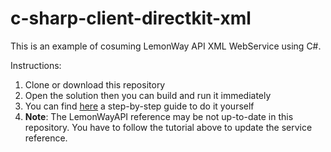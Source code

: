 # c-sharp-client-directkit-xml

This is an example of cosuming LemonWay API XML WebService using C#.

Instructions:

 1. Clone or download this repository
 2. Open the solution then you can build and run it immediately
 3. You can find [here](http://documentation.lemonway.fr/pr/tutorials/net-tutorials/net-tutorial-consume-api-xml-webservice) a step-by-step guide to do it yourself
 4. **Note**: The LemonWayAPI reference may be not up-to-date in this repository. You have to follow the tutorial above to update the service reference.
